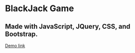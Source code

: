 # BlackJack Game
## Made with JavaScript, JQuery, CSS, and Bootstrap.

[Demo link](https://digitalcrafts.com)